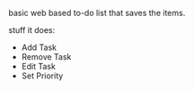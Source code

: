 basic web based to-do list that saves the items.

stuff it does:
- Add Task
- Remove Task
- Edit Task
- Set Priority
